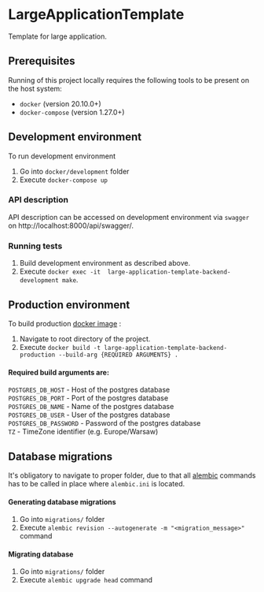 # LargeApplicationTemplate

Template for large application.

## Prerequisites

Running of this project locally requires the following tools to be
present on the host system:

* `docker` (version 20.10.0+)
* `docker-compose` (version 1.27.0+)

## Development environment

To run development environment
1. Go into `docker/development` folder
2. Execute `docker-compose up`

### API description

API description can be accessed on development environment via `swagger` on 
http://localhost:8000/api/swagger/.

### Running tests

1. Build development environment as described above.
2. Execute `docker exec -it  large-application-template-backend-development make`.

## Production environment

To build production
[docker image](https://docs.docker.com/engine/reference/commandline/images/)
:

1. Navigate to root directory of the project.
2. Execute `docker build -t large-application-template-backend-production --build-arg {REQUIRED ARGUMENTS} .`

#### Required build arguments are:
`POSTGRES_DB_HOST` - Host of the postgres database  
`POSTGRES_DB_PORT` - Port of the postgres database  
`POSTGRES_DB_NAME` - Name of the postgres database  
`POSTGRES_DB_USER` - User of the postgres database  
`POSTGRES_DB_PASSWORD` - Password of the postgres database  
`TZ` - TimeZone identifier (e.g. Europe/Warsaw)  

## Database migrations

It's obligatory to navigate to proper folder,
due to that all
[alembic](https://alembic.sqlalchemy.org/en/latest/) commands
has to be called in place where `alembic.ini` is located.

#### Generating database migrations

1. Go into `migrations/` folder
2. Execute `alembic revision --autogenerate -m "<migration_message>"` command

#### Migrating database

1. Go into `migrations/` folder
2. Execute `alembic upgrade head` command
